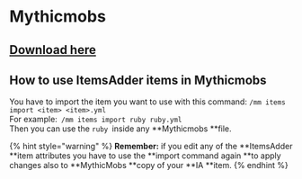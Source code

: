 # Mythicmobs

## [Download here](https://www.spigotmc.org/resources/%E2%9A%94-mythicmobs-free-version-%E2%96%BAthe-1-custom-mob-creator%E2%97%84.5702/)

## How to use ItemsAdder items in Mythicmobs

You have to import the item you want to use with this command: `/mm items import <item> <item>.yml`\
For example:` /mm items import ruby ruby.yml`\
Then you can use the `ruby `inside any **Mythicmobs **file.

{% hint style="warning" %}
**Remember:** if you edit any of the **ItemsAdder **item attributes you have to use the **import command again **to apply changes also to **MythicMobs **copy of your **IA **item.
{% endhint %}

